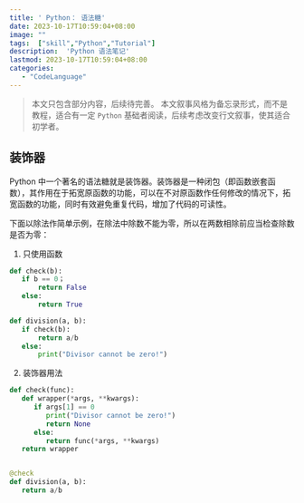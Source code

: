 ```yaml
---
title: ' Python： 语法糖'
date: 2023-10-17T10:59:04+08:00
image: ""
tags:  ["skill","Python","Tutorial"]
description:  'Python 语法笔记'
lastmod: 2023-10-17T10:59:04+08:00
categories: 
   - "CodeLanguage"
---
```



> 本文只包含部分内容，后续待完善。
> 本文叙事风格为备忘录形式，而不是教程，适合有一定 `Python` 基础者阅读，后续考虑改变行文叙事，使其适合初学者。

##  装饰器

Python 中一个著名的语法糖就是装饰器。装饰器是一种闭包（即函数嵌套函数），其作用在于拓宽原函数的功能，可以在不对原函数作任何修改的情况下，拓宽函数的功能，同时有效避免重复代码，增加了代码的可读性。

下面以除法作简单示例，在除法中除数不能为零，所以在两数相除前应当检查除数是否为零：
1. 只使用函数

```Python
def check(b):
   if b == 0；
       return False
   else:
       return True

def division(a, b):
   if check(b):
       return a/b
   else:
       print("Divisor cannot be zero!")
```

2. 装饰器用法

```python
def check(func):
   def wrapper(*args, **kwargs):
      if args[1] == 0
         print("Divisor cannot be zero!")
         return None
      else:
         return func(*args, **kwargs)
   return wrapper


@check
def division(a, b):
   return a/b
```